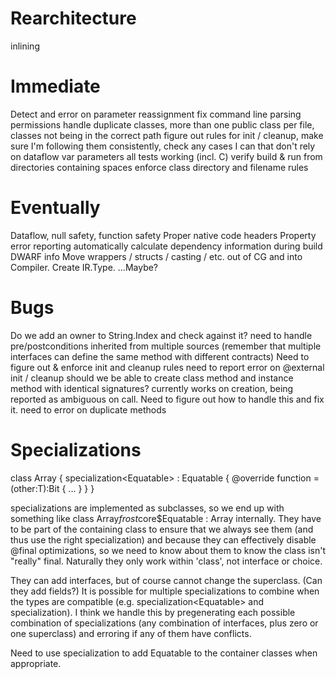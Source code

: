 Rearchitecture
==============

inlining

Immediate
=========

Detect and error on parameter reassignment
fix command line parsing
permissions
handle duplicate classes, more than one public class per file, classes not being in the correct path
figure out rules for init / cleanup, make sure I'm following them consistently, check any cases I
    can that don't rely on dataflow
var parameters
all tests working (incl. C)
verify build & run from directories containing spaces
enforce class directory and filename rules

Eventually
==========

Dataflow, null safety, function safety
Proper native code headers
Property error reporting
automatically calculate dependency information during build
DWARF info
Move wrappers / structs / casting / etc. out of CG and into Compiler. Create IR.Type. ...Maybe?

Bugs
====

Do we add an owner to String.Index and check against it?
need to handle pre/postconditions inherited from multiple sources (remember that multiple interfaces
    can define the same method with different contracts)
Need to figure out & enforce init and cleanup rules
need to report error on @external init / cleanup
should we be able to create class method and instance method with identical signatures? currently
    works on creation, being reported as ambiguous on call. Need to figure out how to handle this
    and fix it.
need to error on duplicate methods

Specializations
===============

class Array<T> {
    specialization<Equatable<T>> : Equatable<T> {
        @override
        function =(other:T):Bit {
            ...
        }
    }
}

specializations are implemented as subclasses, so we end up with something like
class Array$frost$core$Equatable : Array<Equatable> internally. They have to be part of the
containing class to ensure that we always see them (and thus use the right specialization) and
because they can effectively disable @final optimizations, so we need to know about them to know
the class isn't "really" final. Naturally they only work within 'class', not interface or choice.

They can add interfaces, but of course cannot change the superclass. (Can they add fields?) It is
possible for multiple specializations to combine when the types are compatible
(e.g. specialization<Equatable<T>> and specialization<Formattable>). I think we handle this by
pregenerating each possible combination of specializations (any combination of interfaces, plus zero
or one superclass) and erroring if any of them have conflicts.

Need to use specialization to add Equatable to the container classes when appropriate.